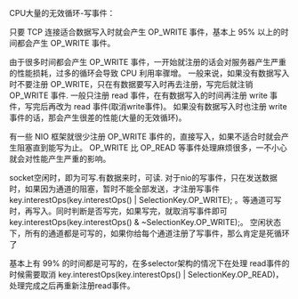 CPU大量的无效循环-写事件：

只要 TCP 连接适合数据写入时就会产生 OP_WRITE 事件，基本上 95% 以上的时间都会产生 OP_WRITE 事件。

由于很多时间都会产生 OP_WRITE 事件，一开始就注册的话会对服务器产生严重的性能损耗，过多的循环会导致 CPU 利用率骤增。
一般来说，如果没有数据写入时不要注册 OP_WRITE，只在有数据要写入时再去注册，写完后就注销 OP_WRITE 事件.
一般只注册 read 事件，在有数据写入的时间再注册 write 事件，写完后再改为 read 事件(取消write事件)。
如果没有数据写入时也注册 write 事件的话，那会产生很差的性能(大量的无效循环)。

有一些 NIO 框架就很少注册 OP_WRITE 事件的，直接写入，如果不适合时就会产生阻塞直到能写为止。
OP_WRITE 比 OP_READ 等事件处理麻烦很多，一不小心就会对性能产生严重的影响。

socket空闲时，即为可写.有数据来时，可读.
对于nio的写事件，只在发送数据时，如果因为通道的阻塞，暂时不能全部发送，才注册写事件key.interestOps(key.interestOps() | SelectionKey.OP_WRITE);
。等通道可写时，再写入。同时判断是否写完，如果写完，就取消写事件即可key.interestOps(key.interestOps() & ~SelectionKey.OP_WRITE);。
空闲状态下，所有的通道都是可写的，如果你给每个通道注册了写事件，那么肯定是死循环了

基本上有 99% 的时间都是可写的，在多selector架构的情况下在处理 read事件的时候需要取消 key.interestOps(key.interestOps() | SelectionKey.OP_READ)，
处理完成之后再重新注册read事件。